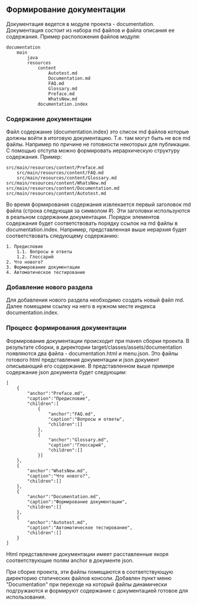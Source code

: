 ## Формирование документации

Документация ведется в модуле проекта - documentation. Документация состоит из набора md файлов и файла описания ее содержания. Пример расположения файлов модуля:

    documentation
        main
            java
            resources
                content
                    Autotest.md
                    Documentation.md
                    FAQ.md
                    Glossary.md
                    Preface.md
                    WhatsNew.md
                documentation.index

### Содержание документации

Файл содержание (documentation.index) это список md файлов которые должны войти в итоговую документацию. Т.е. там могут быть не все md файлы. Например по причине не готовности некоторых для публикации. С помощью отступа можно формировать иерархическую структуру содержания. Пример:

    src/main/resources/content/Preface.md
        src/main/resources/content/FAQ.md
        src/main/resources/content/Glossary.md
    src/main/resources/content/WhatsNew.md
    src/main/resources/content/Documentation.md
    src/main/resources/content/Autotest.md

Во время формирования содержания извлекается первый заголовок md файла (строка следующая за символом \#). Эти заголовки используются в реальном содержании документации. Порядок элементов содержания будет соответствовать порядку ссылок на md файлы в documentation.index. Например, представленная выше иерархия будет соответствовать следующему содержанию:
 
    1. Предисловие
        1.1. Вопросы и ответы
        1.2. Глоссарий
    2. Что нового?
    3. Формирование документации
    4. Автоматическое тестирование
    
### Добавление нового раздела

Для добавления нового раздела необходимо создать новый файл md. Далее помещаем ссылку на него в нужном месте индекса documentation.index.

### Процесс формирования документации

Формирование документации происходит при maven сборки проекта. В результате сборки, в директории target/classes/assets/documentation появляются два файла - documentation.html и menu.json. Это файлы готового html представления документации и json документ описывающий его содержание. В представленном выше примере содержание json документа будет следующим:

    [
        {
            "anchor":"Preface.md",
            "caption":"Предисловие",
            "children":[
                {
                    "anchor":"FAQ.md",
                    "caption":"Вопросы и ответы",
                    "children":[]
                },
                {
                    "anchor":"Glossary.md",
                    "caption":"Глоссарий",
                    "children":[]
                }]
        },
        {
            "anchor":"WhatsNew.md",
            "caption":"Что нового?",
            "children":[]
        },
        {
            "anchor":"Documentation.md",
            "caption":"Формирование документации",
            "children":[]
        },
        {
            "anchor":"Autotest.md",
            "caption":"Автоматическое тестирование",
            "children":[]
        }
    ]

Html представление документации имеет расставленные якоря соответствующие полям anchor в документе json. 

При сборке проекта, эти файлы помещаются в соответствующую директорию статических файлов консоли. Добавлен пункт меню "Documentation" при переходе на который файлы динамически подгружаются и формируют содержание с документацией готовое для использования.
